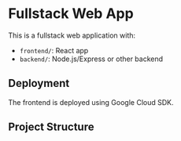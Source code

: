 # Fullstack Web App

This is a fullstack web application with:

- `frontend/`: React app
- `backend/`: Node.js/Express or other backend

## Deployment

The frontend is deployed using Google Cloud SDK.

## Project Structure


